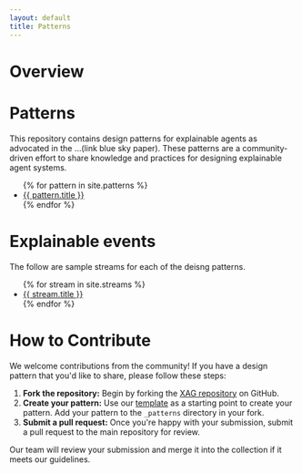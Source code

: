 ```yaml
---
layout: default
title: Patterns
---
```


<h1>Overview</h1>

<h1>Patterns</h1>

<p>This repository contains design patterns for explainable agents as advocated in the ...(link blue sky paper). These patterns are a community-driven effort to share knowledge and practices for designing explainable agent systems.</p>

<ul>
  {% for pattern in site.patterns %}
    <li>
       <a href="{{ site.baseurl }}/pattern{{ pattern.url }}">{{ pattern.title }}</a>
    </li>
  {% endfor %}
</ul>

<h1>Explainable events</h1>
<p>The follow are sample streams for each of the deisng patterns.</p>

<ul>
  {% for stream in site.streams %}
    <li>
       <a href="{{ site.baseurl }}/stream{{ stream.url }}">{{ stream.title }}</a>
    </li>
  {% endfor %}
</ul>


<h1>How to Contribute</h1>
<p>We welcome contributions from the community! If you have a design pattern that you'd like to share, please follow these steps:</p>

<ol>
  <li><strong>Fork the repository:</strong> Begin by forking the <a href="https://github.com/hmteams/xag" target="_blank">XAG repository</a> on GitHub.</li>
  <li><strong>Create your pattern:</strong> Use our <a href="https://github.com/hmteams/xag/TEMPLATE.md" target="_blank">template</a> as a starting point to create your pattern. Add your pattern to the <code>_patterns</code> directory in your fork.</li>
  <li><strong>Submit a pull request:</strong> Once you're happy with your submission, submit a pull request to the main repository for review.</li>
</ol>

<p>Our team will review your submission and merge it into the collection if it meets our guidelines.</p>
